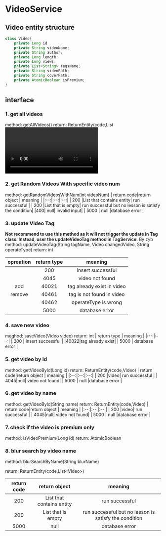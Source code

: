 # VideoService
## Video entity structure
```java
class Video{
    private Long id
    private String videoName;
    private String author;
    private Long length;
    private Long views;
    private List<String> tagsName;
    private String videoPath;
    private String coverPath;
    private AtomicBoolean isPremium;
} 
```
## interface
### 1. get all videos
method: getAllVideos()
return: ReturnEntity(code,List<Video>)
| return code|return object | meaning |
|:--:|:--:|:--:|
| 200 |List that contains entity| run successful |
| 200 |List that is empty| run successful but no lesson is satisfy the condition|
| 4045|null| video not found|
| 5000 | null |database error |

### 2. get Random Videos With specific video num
method: getRandomVideosWithNum(int videoNum)
| return code|return object | meaning |
|:--:|:--:|:--:|
| 200 |List that contains entity| run successful |
| 200 |List that is empty| run successful but no lesson is satisfy the condition|
|400| null| invalid input|
| 5000 | null |database error |

### 3. update Video Tag
__Not recommend to use this method as it will not trigger the update in Tag class. Instead, user the updateVideoTag method in TagService.__ By zyb
method: updateVideoTag(String tagName, Video changedVideo, String operateType)
return: int

|opreation| return type | meaning |
|:--:|:--:|:--:|
|| 200 | insert successful |
||4045|video not found|
|add |40021| tag already exist in video|
|remove|40461| tag is not found in video|
||40462|operateType is wrong|
|| 5000 | database error |

### 4. save new video
meghod: saveVideo(Video video)
return: int
| return type | meaning |
|:--:|:--:|
| 200 | insert successful |
|40022|tag already exist|
| 5000 | database error |

### 5. get video by id
method: getVideoById(Long id)
return: ReturnEntity(code,Video)
| return code|return object | meaning |
|:--:|:--:|:--:|
| 200 |video| run successful |
| 4045|null| video not found|
| 5000 | null |database error |

### 6. get video by name
method: getVideoById(String name)
return: ReturnEntity(code,Video)
| return code|return object | meaning |
|:--:|:--:|:--:|
| 200 |video| run successful |
| 4045|null| video not found|
| 5000 | null |database error |

### 7. check if the video is premium only
method: isVideoPremium(Long id)
return: AtomicBoolean

### 8. blur search by video name

method: blurSearchByName(String blurName)

return: ReturnEntity(code,List\<Video>)

| return code |       return object       |                        meaning                        |
| :---------: | :-----------------------: | :---------------------------------------------------: |
|     200     | List that contains entity |                    run successful                     |
|     200     |    List that is empty     | run successful but no lesson is satisfy the condition |
|    5000     |           null            |                    database error                     |
